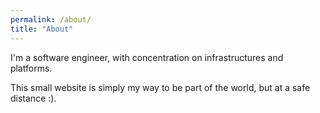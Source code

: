 ```yaml
---
permalink: /about/
title: "About"
---
```


I'm a software engineer, with concentration on infrastructures and platforms.

This small website is simply my way to be part of the world, but at a safe distance :).
